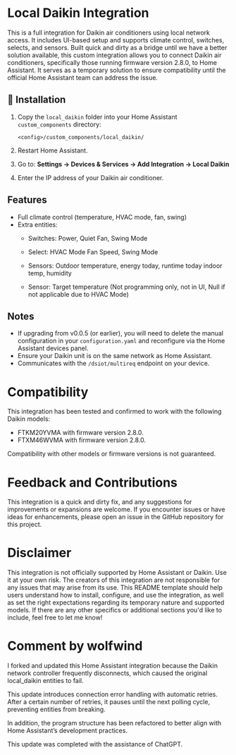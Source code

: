 # Local Daikin Integration
This is a full integration for Daikin air conditioners using local network access. It includes UI-based setup and supports climate control, switches, selects, and sensors.
Built quick and dirty as a bridge until we have a better solution available, this custom integration allows you to connect Daikin air conditioners, specifically those running firmware version 2.8.0, to Home Assistant. It serves as a temporary solution to ensure compatibility until the official Home Assistant team can address the issue.

## 🔧 Installation

1. Copy the `local_daikin` folder into your Home Assistant `custom_components` directory:
   ```
   <config>/custom_components/local_daikin/
   ```

2. Restart Home Assistant.

3. Go to:
   **Settings → Devices & Services → Add Integration → Local Daikin**

4. Enter the IP address of your Daikin air conditioner.

## Features

- Full climate control (temperature, HVAC mode, fan, swing)
- Extra entities:
  - Switches: Power, Quiet Fan, Swing Mode
  - Select: HVAC Mode Fan Speed, Swing Mode

  - Sensors: Outdoor temperature, energy today, runtime today indoor temp, humidity
  - Sensor: Target temperature (Not programming only, not in UI, Null if not applicable due to HVAC Mode)

## Notes
- If upgrading from v0.0.5 (or earlier), you will need to delete the manual configuration in your `configuration.yaml` and reconfigure via the Home Assistant devices panel.
- Ensure your Daikin unit is on the same network as Home Assistant.
- Communicates with the `/dsiot/multireq` endpoint on your device.


# Compatibility
This integration has been tested and confirmed to work with the following Daikin models:
  - FTKM20YVMA with firmware version 2.8.0.
  - FTXM46WVMA with firmware version 2.8.0.

Compatibility with other models or firmware versions is not guaranteed.

# Feedback and Contributions
This integration is a quick and dirty fix, and any suggestions for improvements or expansions are welcome. If you encounter issues or have ideas for enhancements, please open an issue in the GitHub repository for this project.

# Disclaimer
This integration is not officially supported by Home Assistant or Daikin. Use it at your own risk. The creators of this integration are not responsible for any issues that may arise from its use.
This README template should help users understand how to install, configure, and use the integration, as well as set the right expectations regarding its temporary nature and supported models. If there are any other specifics or additional sections you'd like to include, feel free to let me know!


# Comment by wolfwind
I forked and updated this Home Assistant integration because the Daikin network controller frequently disconnects, which caused the original local_daikin entities to fail.

This update introduces connection error handling with automatic retries. After a certain number of retries, it pauses until the next polling cycle, preventing entities from breaking.

In addition, the program structure has been refactored to better align with Home Assistant’s development practices.

This update was completed with the assistance of ChatGPT.

